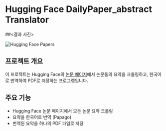 # Hugging Face DailyPaper_abstract Translator
##<결과 사진>

![Hugging Face Papers](https://github.com/user-attachments/assets/a2019acc-b20f-465b-838a-eb5e9bcd086e)

## 프로젝트 개요
이 프로젝트는 Hugging Face의 [논문 페이지](https://huggingface.co/papers)에서 논문들의 요약을 크롤링하고, 한국어로 번역하여 PDF로 저장하는 프로그램입니다. 

## 주요 기능
- Hugging Face 논문 페이지에서 모든 논문 요약 크롤링
- 요약을 한국어로 번역 (Papago)
- 번역된 요약을 하나의 PDF 파일로 저장

